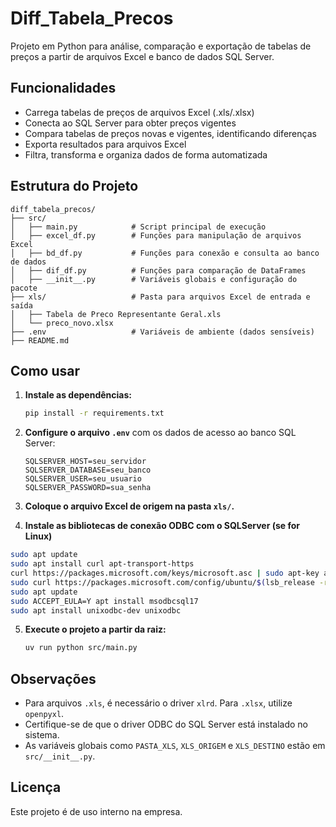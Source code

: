 # Diff_Tabela_Precos

Projeto em Python para análise, comparação e exportação de tabelas de preços a partir de arquivos Excel e banco de dados SQL Server.

## Funcionalidades

- Carrega tabelas de preços de arquivos Excel (.xls/.xlsx)
- Conecta ao SQL Server para obter preços vigentes
- Compara tabelas de preços novas e vigentes, identificando diferenças
- Exporta resultados para arquivos Excel
- Filtra, transforma e organiza dados de forma automatizada

## Estrutura do Projeto

```
diff_tabela_precos/
├── src/
│   ├── main.py            # Script principal de execução
│   ├── excel_df.py        # Funções para manipulação de arquivos Excel
│   ├── bd_df.py           # Funções para conexão e consulta ao banco de dados
│   ├── dif_df.py          # Funções para comparação de DataFrames
│   ├── __init__.py        # Variáveis globais e configuração do pacote
├── xls/                   # Pasta para arquivos Excel de entrada e saída
│   ├── Tabela de Preco Representante Geral.xls
│   └── preco_novo.xlsx
├── .env                   # Variáveis de ambiente (dados sensíveis)
├── README.md
```

## Como usar

1. **Instale as dependências:**
   ```sh
   pip install -r requirements.txt
   ```

2. **Configure o arquivo `.env`** com os dados de acesso ao banco SQL Server:
   ```
   SQLSERVER_HOST=seu_servidor
   SQLSERVER_DATABASE=seu_banco
   SQLSERVER_USER=seu_usuario
   SQLSERVER_PASSWORD=sua_senha
   ```

3. **Coloque o arquivo Excel de origem na pasta `xls/`.**

4. **Instale as bibliotecas de conexão ODBC com o SQLServer (se for Linux)**
```sh
sudo apt update
sudo apt install curl apt-transport-https
curl https://packages.microsoft.com/keys/microsoft.asc | sudo apt-key add -
sudo curl https://packages.microsoft.com/config/ubuntu/$(lsb_release -rs)/prod.list -o /etc/apt/sources.list.d/mssql-release.list
sudo apt update
sudo ACCEPT_EULA=Y apt install msodbcsql17
sudo apt install unixodbc-dev unixodbc
```

5. **Execute o projeto a partir da raiz:**
   ```sh
   uv run python src/main.py
   ```

## Observações

- Para arquivos `.xls`, é necessário o driver `xlrd`. Para `.xlsx`, utilize `openpyxl`.
- Certifique-se de que o driver ODBC do SQL Server está instalado no sistema.
- As variáveis globais como `PASTA_XLS`, `XLS_ORIGEM` e `XLS_DESTINO` estão em `src/__init__.py`.

## Licença

Este projeto é de uso interno na empresa.